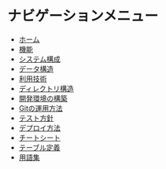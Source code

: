 ナビゲーションメニュー
====================

- [ホーム](index.md)
- [機能](features/)
- [システム構成](architecture.md)
- [データ構造](data_structure.md)
- [利用技術](technology.md)
- [ディレクトリ構造](directory_structure.md)
- [開発環境の構築](setup_environment.md)
- [Gitの運用方法](git_operation.md)
- [テスト方針](test_policy.md)
- [デプロイ方法](deploy.md)
- [チートシート](cheatsheet.md)
- [テーブル定義](schema/)
- [用語集](glossary.md)
